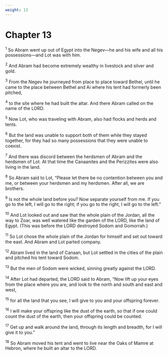 ```yaml
---
weight: 13
---
```


# Chapter 13

<sup>1</sup> So Abram went up out of Egypt into the Negev—he and his wife and all his possessions—and Lot was with him. 

<sup>2</sup> And Abram had become extremely wealthy in livestock and silver and gold. 

<sup>3</sup> From the Negev he journeyed from place to place toward Bethel, until he came to the place between Bethel and Ai where his tent had formerly been pitched, 

<sup>4</sup> to the site where he had built the altar. And there Abram called on the name of the LORD. 

<sup>5</sup> Now Lot, who was traveling with Abram, also had flocks and herds and tents. 

<sup>6</sup> But the land was unable to support both of them while they stayed together, for they had so many possessions that they were unable to coexist. 

<sup>7</sup> And there was discord between the herdsmen of Abram and the herdsmen of Lot. At that time the Canaanites and the Perizzites were also living in the land. 

<sup>8</sup> So Abram said to Lot, “Please let there be no contention between you and me, or between your herdsmen and my herdsmen. After all, we are brothers. 

<sup>9</sup> Is not the whole land before you? Now separate yourself from me. If you go to the left, I will go to the right; if you go to the right, I will go to the left.” 

<sup>10</sup> And Lot looked out and saw that the whole plain of the Jordan, all the way to Zoar, was well watered like the garden of the LORD, like the land of Egypt. (This was before the LORD destroyed Sodom and Gomorrah.) 

<sup>11</sup> So Lot chose the whole plain of the Jordan for himself and set out toward the east. And Abram and Lot parted company. 

<sup>12</sup> Abram lived in the land of Canaan, but Lot settled in the cities of the plain and pitched his tent toward Sodom. 

<sup>13</sup> But the men of Sodom were wicked, sinning greatly against the LORD. 

<sup>14</sup> After Lot had departed, the LORD said to Abram, “Now lift up your eyes from the place where you are, and look to the north and south and east and west, 

<sup>15</sup> for all the land that you see, I will give to you and your offspring forever. 

<sup>16</sup> I will make your offspring like the dust of the earth, so that if one could count the dust of the earth, then your offspring could be counted. 

<sup>17</sup> Get up and walk around the land, through its length and breadth, for I will give it to you.” 

<sup>18</sup> So Abram moved his tent and went to live near the Oaks of Mamre at Hebron, where he built an altar to the LORD. 


